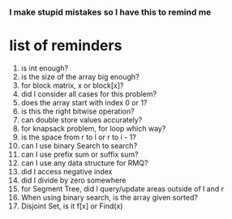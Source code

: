 ### I make stupid mistakes so I have this to remind me

# list of reminders

1. is int enough?
2. is the size of the array big enough?
3. for block matrix, x or block[x]?
4. did I consider all cases for this problem?
5. does the array start with index 0 or 1?
6. is this the right bitwise operation?
7. can double store values accurately?
8. for knapsack problem, for loop which way?
9. is the space from r to l or r to i - 1?
10. can I use binary Search to search?
11. can I use prefix sum or suffix sum?
12. can I use any data structure for RMQ?
13. did I access negative index
14. did I divide by zero somewhere
15. for Segment Tree, did I query/update areas outside of l and r
16. When using binary search, is the array given sorted?
17. Disjoint Set, is it f[x] or Find(x)
